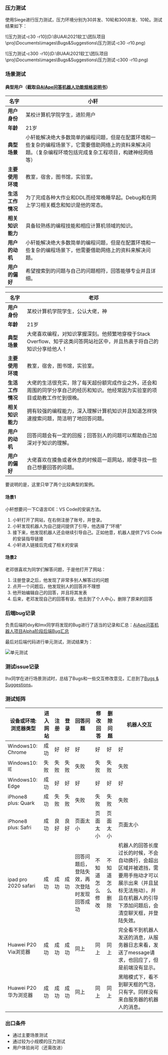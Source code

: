 ### 压力测试

使用Siege进行压力测试，压力环境分别为30并发、10轮和300并发、10轮。测试结果如下：

![压力测试-c30 -r10](D:\BUAA\2021软工\团队项目\proj\Documents\images\Bugs&Suggestions\压力测试-c30 -r10.png)

![压力测试-c300 -r10](D:\BUAA\2021软工\团队项目\proj\Documents\images\Bugs&Suggestions\压力测试-c300 -r10.png)

### 场景测试

#### 典型用户（截取自[AIApe问答机器人功能规格说明书](https://www.cnblogs.com/DQSJ2021/p/14685614.html)）

| **名字**         | 小轩                                                         |
| ---------------- | ------------------------------------------------------------ |
| **用户身份**     | 某校计算机学院学生，进阶用户                                 |
| **年龄**         | 21岁                                                         |
| **典型场景**     | 小轩能解决绝大多数简单的编程问题，但是在配置环境和一些复杂的编程场景下，它需要借助网络上的资料来解决问题。（复杂编程环境包括完成复杂工程项目，构建神经网络等） |
| **主要使用环境** | 教室，宿舍，图书馆，实验室。                                 |
| **生活工作情况** | 为了完成各种大作业和DDL而经常晚睡早起。Debug和在网上学习相关概念和知识是他的常态。 |
| **相关知识能力** | 具备较熟练的编程技能和相应计算机领域的知识。                 |
| **用户的动机**   | 小轩能解决绝大多数简单的编程问题，但是在配置环境和一些复杂的编程场景下，他需要借助网络上的资料来解决问题。 |
| **用户的偏好**   | 希望搜索到的问题与自己的问题相符，回答能够专业并且详细。     |

| **名字**         | 老邓                                                         |
| ---------------- | ------------------------------------------------------------ |
| **用户身份**     | 某校计算机学院学生，公认大佬，神                             |
| **年龄**         | 21岁                                                         |
| **典型场景**     | 大佬喜欢编程，对知识掌握深刻。他频繁地穿梭于Stack Overflow、知乎这类问答网站社区中，并且热衷于将自己的知识分享给他人！ |
| **主要使用环境** | 教室，宿舍，图书馆，实验室。                                 |
| **生活工作情况** | 大佬的生活很充实，除了每天超份额完成作业之外，还会和周围的同学分享自己的经历和知识。他经常因为实验室的项目或助教工作忙到很晚。 |
| **相关知识能力** | 拥有较强的编程能力，深入理解计算机知识并且知道怎样快速搜索问题，简洁明了地回答问题。 |
| **用户的动机**   | 回答问题会有一定的回报；回答别人的问题可以帮助自己加深对于知识的理解。 |
| **用户的偏好**   | 大佬喜欢在摸鱼或者休息的时候逛一逛网站，顺便寻找一些自己想要回答的问题。 |

要说明的是，这里只举了两个比较典型的案例。

#### 场景1

小轩想要问一下C语言IDE：VS Code的安装方法。

1. 小轩打开了网站，在右侧注册了账号，并登录。
2. 小轩发现机器人为自己提问提供了引导，他选择了“环境”
3. 接下来，他发现机器人还会继续引导自己。正如他意，机器人提供了VS Code的安装指导链接
4. 小轩进入链接后完成了相关的安装

#### 场景2

老邓很喜欢为同学们解答问题，于是他打开了网站：

1. 注册登录之后，他发现了非常多别人解答过的问题
2. 点开一个问题后，他发现别人的回答并不理想
3. 他开始编辑自己的回答，并且将其发表
4. 后来，老邓发现自己的回答有误，他去到了个人中心，删除了原来的回答



### 后端bug记录

负责后端的dxy和lmx同学将发现的Bug进行了适当的记录和汇总：[AiApe问答机器人项目Alpha阶段后端Bug汇总](https://www.cnblogs.com/DQSJ2021/p/14758194.html)

最后对后端代码进行单元测试，测试结果为：

![单元测试](D:\BUAA\2021软工\团队项目\proj\Documents\images\Bugs&Suggestions\单元测试.png)



### 测试issue记录

lhx同学在进行场景测试时，总结了Bugs和一些交互修改意见，汇总到了[Bugs & Suggestions](https://gitlab.buaaoo.top/2021_alige_homeworks/group_projects/dang_qi_shuang_jiang/AIApe/issues/30)。



### 测试矩阵

| 设备或环境: 浏览器类型 | 进入网站 | 注册 | 登录 | 回答问题                                     | 修改回答       | 删除问题       | 机器人交互                                                   |
| ---------------------- | -------- | ---- | ---- | -------------------------------------------- | -------------- | -------------- | ------------------------------------------------------------ |
| Windows10: Chrome      | 成功     | 好   | 好   | 好                                           | 好             | 好             | 好                                                           |
| Windows10: IE          | 失败     | 失败 | 失败 | 失败                                         | 失败           | 失败           | 失败                                                         |
| Windows10: Edge        | 成功     | 好   | 好   | 好                                           | 好             | 好             | 好                                                           |
| iPhone8 plus: Quark    | 成功     | 失败 | 失败 | 失败                                         | 失败           | 失败           | 失败                                                         |
| iPhone8 plus: Safri    | 成功     | 良好 | 良好 | 页面太小                                     | 页面太小       | 页面太小       | 页面太小                                                     |
| ipad pro 2020 safari   | 成功     | 成功 | 成功 | 回答问题后，登陆失效，再次登陆时发现回答成功 | 不知道怎么修改 | 不知道怎么删除 | 机器人的回答长度过长的时候，不会自动换行，会超出区域并被遮挡，需要用手拖动才可以展示出来（并且鼠标无法拖动）。并且在机器人的引导下添加问题后，会清空聊天框，并登陆失效。 |
| Huawei P20 Via浏览器   | 成功     | 成功 | 成功 | 同上                                         | 同上           | 同上           | 完全看不到机器人发送的消息，从服务器日志来看，发送了message请求，也回应了，但是前端没有显示。 |
| Huawei P20 华为浏览器  | 成功     | 成功 | 成功 | 同上                                         | 同上           | 同上           | 黑暗模式下，看不到聊天框的气泡，只有字。同样没有来自服务器的机器人的消息。 |



### 出口条件

- 通过主要场景测试
- 通过较为小规模的压力测试
- 用户体验尚可（还需改进）